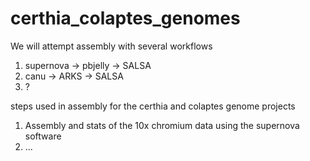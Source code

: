 # certhia_colaptes_genomes

We will attempt assembly with several workflows
1) supernova -> pbjelly -> SALSA
2) canu -> ARKS -> SALSA
3) ?

steps used in assembly for the certhia and colaptes genome projects
1. Assembly and stats of the 10x chromium data using the supernova software
2. ...
